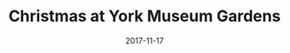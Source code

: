 ---
campaign-uuid: c-e9e02458-34c1-4f63-b4f7-da03e54e2160
type: Event
category: Entertainment
date: 2017-11-17
end-date: 2018-01-01
disable-form: false
is_promoted: false
has_entry_page: false
extra-css: ""

logo-left-title: "See Tickets"
logo-left-href: "https://www.seetickets.com/tour/christmas-at-york-museum-gardens"
logo-left-image: "seetickets-logo.png"

banner-img: "seeticketsyorkmuseumgardens-main_image.jpg"
hero-header: "seetickets_offer_yorkmuseumgardens"
competition-description: "Christmas at York Museum Gardens: experience the magic after dark

- York's newest Christmas attraction
- The first ever enchanted trail through York Museum Gardens at Christmas
- A spectacle of beautiful light installations and illuminations along the trail
- An after-dark explosion of festive colour and twinkling lights "
hero-subheader: ""

title: "Christmas at York Museum Gardens"
bg-image-hero: ""
bg-image-first: ""
bg-image-second: ""

section1-content: >
    <p>0</p>
    <p>0</p>
    <p>0</p>

section2-content: >
    <p>0</p>
    <p>0</p>
    <p>0</p>

entry-title: 
terms-confirmation: >
    
entry-content: >
    <p>0</p>
    <p>0</p>

---